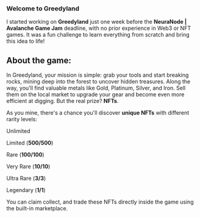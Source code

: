 ### Welcome to Greedyland

I started working on **Greedyland** just one week before the **NeuraNode | Avalanche Game Jam** deadline, with no prior experience in Web3 or NFT games. 
It was a fun challenge to learn everything from scratch and bring this idea to life!


## About the game:
In Greedyland, your mission is simple: grab your tools and start breaking rocks, mining deep into the forest to uncover hidden treasures. Along the way, you'll find valuable metals like Gold, Platinum, Silver, and Iron. Sell them on the local market to upgrade your gear and become even more efficient at digging.
But the real prize? **NFTs**.

As you mine, there's a chance you'll discover **unique NFTs** with different rarity levels:

Unlimited

Limited (**500/500**)

Rare (**100/100**)

Very Rare (**10/10**)

Ultra Rare (**3/3**)

Legendary (**1/1**)

You can claim collect, and trade these NFTs directly inside the game using the built-in marketplace.

